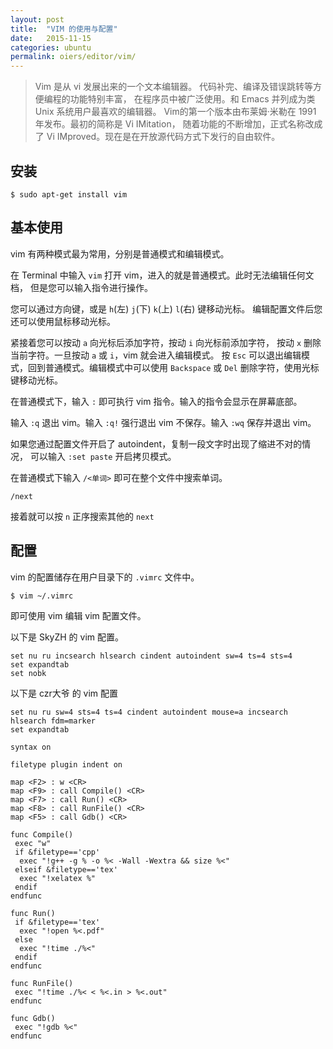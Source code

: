 ```yaml
---
layout: post
title:  "VIM 的使用与配置"
date:   2015-11-15
categories: ubuntu
permalink: oiers/editor/vim/
---
```


> Vim 是从 vi 发展出来的一个文本编辑器。 代码补完、编译及错误跳转等方便编程的功能特别丰富，
> 在程序员中被广泛使用。和 Emacs 并列成为类 Unix 系统用户最喜欢的编辑器。
> Vim的第一个版本由布莱姆·米勒在 1991 年发布。最初的简称是 Vi IMitation，
> 随着功能的不断增加，正式名称改成了 Vi IMproved。现在是在开放源代码方式下发行的自由软件。

## 安装

    $ sudo apt-get install vim

## 基本使用

vim 有两种模式最为常用，分别是普通模式和编辑模式。

在 Terminal 中输入 `vim` 打开 vim，进入的就是普通模式。此时无法编辑任何文档，
但是您可以输入指令进行操作。

您可以通过方向键，或是 `h`(左) `j`(下) `k`(上) `l`(右) 键移动光标。
编辑配置文件后您还可以使用鼠标移动光标。

紧接着您可以按动 `a` 向光标后添加字符，按动 `i` 向光标前添加字符，
按动 `x` 删除当前字符。一旦按动 `a` 或 `i`，vim 就会进入编辑模式。
按 `Esc` 可以退出编辑模式，回到普通模式。编辑模式中可以使用 `Backspace` 或 `Del`
删除字符，使用光标键移动光标。

在普通模式下，输入 `:` 即可执行 vim 指令。输入的指令会显示在屏幕底部。

输入 `:q` 退出 vim。输入 `:q!` 强行退出 vim 不保存。输入 `:wq` 保存并退出 vim。

如果您通过配置文件开启了 autoindent，复制一段文字时出现了缩进不对的情况，
可以输入 `:set paste` 开启拷贝模式。

在普通模式下输入 `/<单词>` 即可在整个文件中搜索单词。

    /next

接着就可以按 `n` 正序搜索其他的 `next`

## 配置

vim 的配置储存在用户目录下的 `.vimrc` 文件中。

    $ vim ~/.vimrc

即可使用 vim 编辑 vim 配置文件。

以下是 SkyZH 的 vim 配置。

    set nu ru incsearch hlsearch cindent autoindent sw=4 ts=4 sts=4
    set expandtab
    set nobk

以下是 czr大爷 的 vim 配置

    set nu ru sw=4 sts=4 ts=4 cindent autoindent mouse=a incsearch hlsearch fdm=marker
    set expandtab

    syntax on

    filetype plugin indent on

    map <F2> : w <CR>
    map <F9> : call Compile() <CR>
    map <F7> : call Run() <CR>
    map <F8> : call RunFile() <CR>
    map <F5> : call Gdb() <CR>

    func Compile()
     exec "w"
     if &filetype=='cpp'
      exec "!g++ -g % -o %< -Wall -Wextra && size %<"
     elseif &filetype=='tex'
      exec "!xelatex %"
     endif
    endfunc

    func Run()
     if &filetype=='tex'
      exec "!open %<.pdf"
     else
      exec "!time ./%<"
     endif
    endfunc

    func RunFile()
     exec "!time ./%< < %<.in > %<.out"
    endfunc

    func Gdb()
     exec "!gdb %<"
    endfunc
